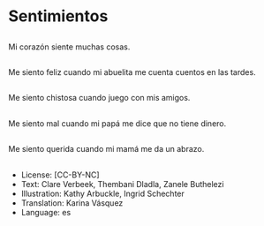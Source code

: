 # Sentimientos

##
Mi corazón siente muchas cosas.

##
Me siento feliz cuando mi abuelita me cuenta cuentos en las tardes.

##
Me siento chistosa cuando juego con mis amigos.

##
Me siento mal cuando mi papá me dice que no tiene dinero.

##
Me siento querida cuando mi mamá me da un abrazo.

##
* License: [CC-BY-NC]
* Text: Clare Verbeek, Thembani Dladla, Zanele Buthelezi
* Illustration: Kathy Arbuckle, Ingrid Schechter
* Translation: Karina Vásquez
* Language: es
